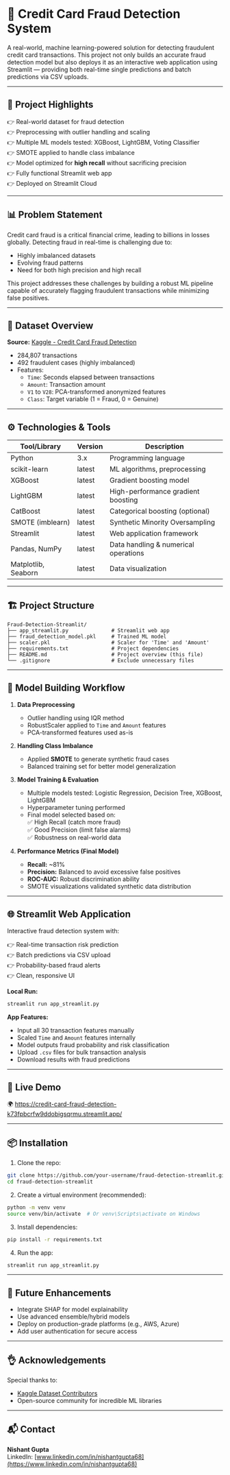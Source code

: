 # 📄 Credit Card Fraud Detection System

A real-world, machine learning-powered solution for detecting fraudulent credit card transactions. This project not only builds an accurate fraud detection model but also deploys it as an interactive web application using Streamlit — providing both real-time single predictions and batch predictions via CSV uploads.

---

## 📝 Project Highlights

👉 Real-world dataset for fraud detection\
👉 Preprocessing with outlier handling and scaling\
👉 Multiple ML models tested: XGBoost, LightGBM, Voting Classifier\
👉 SMOTE applied to handle class imbalance\
👉 Model optimized for **high recall** without sacrificing precision\
👉 Fully functional Streamlit web app\
👉 Deployed on Streamlit Cloud

---

## 📊 Problem Statement

Credit card fraud is a critical financial crime, leading to billions in losses globally. Detecting fraud in real-time is challenging due to:

- Highly imbalanced datasets
- Evolving fraud patterns
- Need for both high precision and high recall

This project addresses these challenges by building a robust ML pipeline capable of accurately flagging fraudulent transactions while minimizing false positives.

---

## 📁 Dataset Overview

**Source:** [Kaggle - Credit Card Fraud Detection](https://www.kaggle.com/datasets/mlg-ulb/creditcardfraud)

- 284,807 transactions
- 492 fraudulent cases (highly imbalanced)
- Features:
  - `Time`: Seconds elapsed between transactions
  - `Amount`: Transaction amount
  - `V1` to `V28`: PCA-transformed anonymized features
  - `Class`: Target variable (1 = Fraud, 0 = Genuine)

---

## ⚙️ Technologies & Tools

| Tool/Library        | Version | Description                          |
| ------------------- | ------- | ------------------------------------ |
| Python              | 3.x     | Programming language                 |
| scikit-learn        | latest  | ML algorithms, preprocessing         |
| XGBoost             | latest  | Gradient boosting model              |
| LightGBM            | latest  | High-performance gradient boosting   |
| CatBoost            | latest  | Categorical boosting (optional)      |
| SMOTE (imblearn)    | latest  | Synthetic Minority Oversampling      |
| Streamlit           | latest  | Web application framework            |
| Pandas, NumPy       | latest  | Data handling & numerical operations |
| Matplotlib, Seaborn | latest  | Data visualization                   |

---

## 🏗️ Project Structure

```
Fraud-Detection-Streamlit/
├── app_streamlit.py              # Streamlit web app
├── fraud_detection_model.pkl     # Trained ML model
├── scaler.pkl                    # Scaler for 'Time' and 'Amount'
├── requirements.txt              # Project dependencies
├── README.md                     # Project overview (this file)
└── .gitignore                    # Exclude unnecessary files
```

---

## 🧻 Model Building Workflow

1. **Data Preprocessing**

   - Outlier handling using IQR method
   - RobustScaler applied to `Time` and `Amount` features
   - PCA-transformed features used as-is

2. **Handling Class Imbalance**

   - Applied **SMOTE** to generate synthetic fraud cases
   - Balanced training set for better model generalization

3. **Model Training & Evaluation**

   - Multiple models tested: Logistic Regression, Decision Tree, XGBoost, LightGBM
   - Hyperparameter tuning performed
   - Final model selected based on:\
     ✅ High Recall (catch more fraud)\
     ✅ Good Precision (limit false alarms)\
     ✅ Robustness on real-world data

4. **Performance Metrics (Final Model)**

   - **Recall:** \~81%
   - **Precision:** Balanced to avoid excessive false positives
   - **ROC-AUC:** Robust discrimination ability
   - SMOTE visualizations validated synthetic data distribution

---

## 🌐 Streamlit Web Application

Interactive fraud detection system with:

👉 Real-time transaction risk prediction\
👉 Batch predictions via CSV upload\
👉 Probability-based fraud alerts\
👉 Clean, responsive UI

**Local Run:**

```bash
streamlit run app_streamlit.py
```

**App Features:**

- Input all 30 transaction features manually
- Scaled `Time` and `Amount` features internally
- Model outputs fraud probability and risk classification
- Upload `.csv` files for bulk transaction analysis
- Download results with fraud predictions

---

## 🚀 Live Demo

🌍 https://credit-card-fraud-detection-k73fpbcrfw9ddobigsqrmu.streamlit.app/

---

## 📦 Installation

1. Clone the repo:

```bash
git clone https://github.com/your-username/fraud-detection-streamlit.git
cd fraud-detection-streamlit
```

2. Create a virtual environment (recommended):

```bash
python -m venv venv
source venv/bin/activate  # Or venv\Scripts\activate on Windows
```

3. Install dependencies:

```bash
pip install -r requirements.txt
```

4. Run the app:

```bash
streamlit run app_streamlit.py
```

---

## 🎍 Future Enhancements

- Integrate SHAP for model explainability
- Use advanced ensemble/hybrid models
- Deploy on production-grade platforms (e.g., AWS, Azure)
- Add user authentication for secure access

---

## 👌 Acknowledgements

Special thanks to:

- [Kaggle Dataset Contributors](https://www.kaggle.com/datasets/mlg-ulb/creditcardfraud)
- Open-source community for incredible ML libraries

---

## 📬 Contact

**Nishant Gupta**\
LinkedIn: [www.linkedin.com/in/nishantgupta68](https://www.linkedin.com/in/nishantgupta68)

